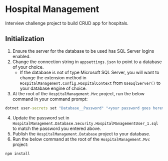 # Hospital Management
 Interview challenge project to build CRUD app for hospitals.

 ## Initialization
 1. Ensure the server for the database to be used has SQL Server logins enabled.
 1. Change the connection string in `appsettings.json` to point to a database of your choice.
     * If the database is not of type Microsoft SQL Server, you will want to change the extension method in `HospitalManagement.Config.HospitalContext` from `UseSqlServer()` to your database engine of choice.
 1. At the root of the `HospitalManagement.Mvc` project, run the below command in your command prompt:

```cmd
dotnet user-secrets set "Database__Password" "<your password goes here>"
```

 4. Update the password set in `HospitalManagement.Database.Security.HospitalManagementUser_1.sql` to match the password you entered above.
 5. Publish the `HospitalManagement.Database` project to your database.
 6. Run the below command at the root of the `HospitalManagement.Mvc` project:

```cmd
npm install
``` 
